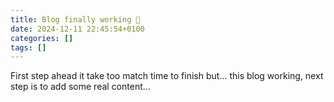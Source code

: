 ```yaml
---
title: Blog finally working 🥇
date: 2024-12-11 22:45:54+0100
categories: []
tags: []
---
```


First step ahead it take too match time to finish but... this blog working, next step is to add some real content... 
